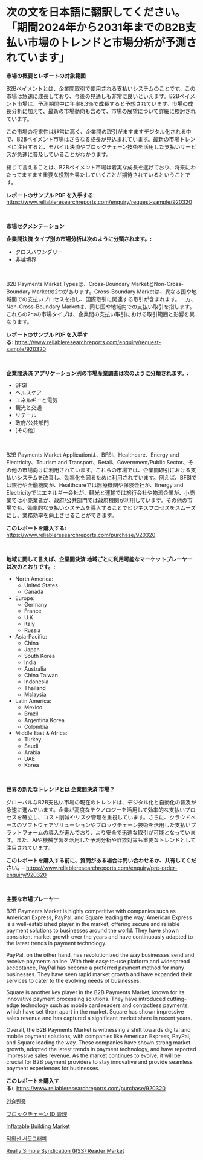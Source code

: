 <p><h1>次の文を日本語に翻訳してください。「期間2024年から2031年までのB2B支払い市場のトレンドと市場分析が予測されています」</h1></p><p><strong>市場の概要とレポートの対象範囲</strong></p>
<p><p>B2Bペイメントとは、企業間取引で使用される支払いシステムのことです。この市場は急速に成長しており、今後の見通しも非常に良いといえます。B2Bペイメント市場は、予測期間中に年率8.3％で成長すると予想されています。市場の成長分析に加えて、最新の市場動向も含めて、市場の展望について詳細に検討されています。</p><p>この市場の将来性は非常に高く、企業間の取引がますますデジタル化される中で、B2Bペイメント市場はさらなる成長が見込まれています。最新の市場トレンドに注目すると、モバイル決済やブロックチェーン技術を活用した支払いサービスが急速に普及していることがわかります。</p><p>総じて言えることは、B2Bペイメント市場は着実な成長を遂げており、将来にわたってますます重要な役割を果たしていくことが期待されているということです。</p></p>
<p><strong>レポートのサンプル PDF を入手する:</strong> <a href="https://www.reliableresearchreports.com/enquiry/request-sample/920320">https://www.reliableresearchreports.com/enquiry/request-sample/920320</a></p>
<p>&nbsp;</p>
<p><strong>市場セグメンテーション</strong></p>
<p><strong>企業間決済 タイプ別の市場分析は次のように分類されます。:</strong></p>
<p><ul><li>クロスバウンダリー</li><li>非越境界</li></ul></p>
<p>&nbsp;</p>
<p><p>B2B Payments Market Typesは、Cross-Boundary MarketとNon-Cross-Boundary Marketの2つがあります。Cross-Boundary Marketは、異なる国や地域間での支払いプロセスを指し、国際取引に関連する取引が含まれます。一方、Non-Cross-Boundary Marketは、同じ国や地域内での支払い取引を指します。これらの2つの市場タイプは、企業間の支払い取引における取引範囲と影響を異なります。</p></p>
<p><strong>レポートのサンプル PDF を入手する:</strong>&nbsp;<a href="https://www.reliableresearchreports.com/enquiry/request-sample/920320">https://www.reliableresearchreports.com/enquiry/request-sample/920320</a></p>
<p>&nbsp;</p>
<p><strong> 企業間決済 アプリケーション別の市場産業調査は次のように分類されます。:</strong></p>
<p><ul><li>BFSI</li><li>ヘルスケア</li><li>エネルギーと電気</li><li>観光と交通</li><li>リテール</li><li>政府/公共部門</li><li>[その他]</li></ul></p>
<p>&nbsp;</p>
<p><p>B2B Payments Market Applicationは、BFSI、Healthcare、Energy and Electricity、Tourism and Transport、Retail、Government/Public Sector、その他の市場向けに利用されています。これらの市場では、企業間取引における支払いシステムを改善し、効率化を図るために利用されています。例えば、BFSIでは銀行や金融機関が、Healthcareでは医療機関や保険会社が、Energy and Electricityではエネルギー会社が、観光と運輸では旅行会社や物流企業が、小売業では小売業者が、政府/公共部門では政府機関が利用しています。その他の市場でも、効率的な支払いシステムを導入することでビジネスプロセスをスムーズにし、業務効率を向上させることができます。</p></p>
<p><strong>このレポートを購入する:</strong>&nbsp; <a href="https://www.reliableresearchreports.com/purchase/920320">https://www.reliableresearchreports.com/purchase/920320</a></p>
<p>&nbsp;</p>
<p><strong>地域に関して言えば、企業間決済 地域ごとに利用可能なマーケットプレーヤーは次のとおりです。:</strong></p>
<p><ul>
    <li>
        North America:
        <ul>
            <li>United States</li>
            <li>Canada</li>
        </ul>
    </li>
    <li>
        Europe:
        <ul>
            <li>Germany</li>
            <li>France</li>
            <li>U.K.</li>
            <li>Italy</li>
            <li>Russia</li>
        </ul>
    </li>
    <li>
        Asia-Pacific:
        <ul>
            <li>China</li>
            <li>Japan</li>
            <li>South Korea</li>
            <li>India</li>
            <li>Australia</li>
            <li>China Taiwan</li>
            <li>Indonesia</li>
            <li>Thailand</li>
            <li>Malaysia</li>
        </ul>
    </li>
    <li>
        Latin America:
        <ul>
            <li>Mexico</li>
            <li>Brazil</li>
            <li>Argentina Korea</li>
            <li>Colombia</li>
        </ul>
    </li>
    <li>
        Middle East & Africa:
        <ul>
            <li>Turkey</li>
            <li>Saudi</li>
            <li>Arabia</li>
            <li>UAE</li>
            <li>Korea</li>
        </ul>
    </li>
    </ul></p>
<p>&nbsp;</p>
<p><strong>世界の新たなトレンドとは 企業間決済 市場？</strong></p>
<p><p>グローバルなB2B支払い市場の現在のトレンドは、デジタル化と自動化の普及が急速に進んでいます。企業が高度なテクノロジーを活用して効率的な支払いプロセスを確立し、コスト削減やリスク管理を重視しています。さらに、クラウドベースのソフトウェアソリューションやブロックチェーン技術を活用した支払いプラットフォームの導入が進んでおり、より安全で迅速な取引が可能となっています。また、AIや機械学習を活用した予測分析や詐欺対策も重要なトレンドとして注目されています。</p></p>
<p><strong>このレポートを購入する前に、質問がある場合は問い合わせるか、共有してください。</strong>- <a href="https://www.reliableresearchreports.com/enquiry/pre-order-enquiry/920320">https://www.reliableresearchreports.com/enquiry/pre-order-enquiry/920320</a></p>
<p>&nbsp;</p>
<p><strong>主要な市場プレーヤー</strong></p>
<p><p>B2B Payments Market is highly competitive with companies such as American Express, PayPal, and Square leading the way. American Express is a well-established player in the market, offering secure and reliable payment solutions to businesses around the world. They have shown consistent market growth over the years and have continuously adapted to the latest trends in payment technology.</p><p>PayPal, on the other hand, has revolutionized the way businesses send and receive payments online. With their easy-to-use platform and widespread acceptance, PayPal has become a preferred payment method for many businesses. They have seen rapid market growth and have expanded their services to cater to the evolving needs of businesses.</p><p>Square is another key player in the B2B Payments Market, known for its innovative payment processing solutions. They have introduced cutting-edge technology such as mobile card readers and contactless payments, which have set them apart in the market. Square has shown impressive sales revenue and has captured a significant market share in recent years.</p><p>Overall, the B2B Payments Market is witnessing a shift towards digital and mobile payment solutions, with companies like American Express, PayPal, and Square leading the way. These companies have shown strong market growth, adopted the latest trends in payment technology, and have reported impressive sales revenue. As the market continues to evolve, it will be crucial for B2B payment providers to stay innovative and provide seamless payment experiences for businesses.</p></p>
<p><strong>このレポートを購入する:</strong>&nbsp;&nbsp;<a href="https://www.reliableresearchreports.com/purchase/920320">https://www.reliableresearchreports.com/purchase/920320</a></p>
<p><p><a href="https://github.com/vs019sa3m8x/Market-Research-Report-List-1/blob/main/7087068183117.md">인슐린종</a></p><p><a href="https://github.com/oqxogxyvqe90775/Market-Research-Report-List-1/blob/main/4946579183086.md">ブロックチェーン ID 管理</a></p><p><a href="https://issuu.com/reportprime-2/docs/inflatable-building-market-size-2030.pptx">Inflatable Building Market</a></p><p><a href="https://github.com/lzrvbyqzftro57/Market-Research-Report-List-1/blob/main/8552516183116.md">적외선 서모그래피</a></p><p><a href="https://issuu.com/reportprime-2/docs/really-simple-syndication-rss-reader-market-size-2">Really Simple Syndication (RSS) Reader Market</a></p></p>